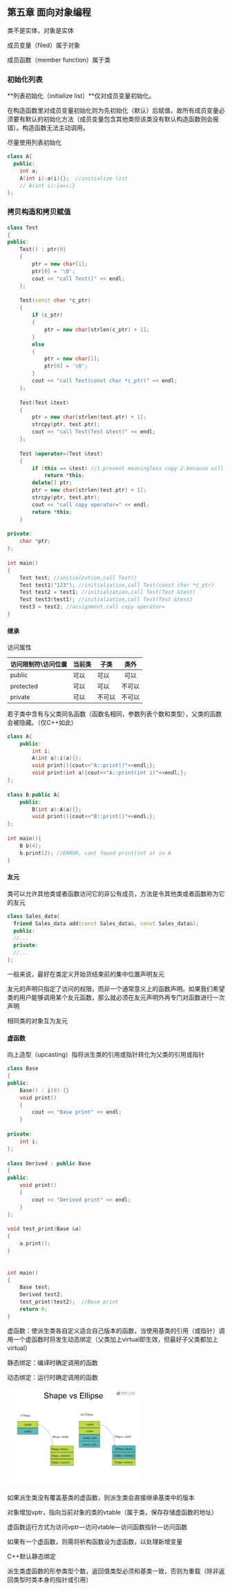 ## 第五章 面向对象编程

类不是实体，对象是实体

成员变量（filed）属于对象

成员函数（member function）属于类

### 初始化列表

**列表初始化（initialize list）**仅对成员变量初始化。

在构造函数里对成员变量初始化则为先初始化（默认）后赋值，故所有成员变量必须要有默认的初始化方法（成员变量包含其他类但该类没有默认构造函数则会报错）。构造函数无法主动调用。

尽量使用列表初始化

```C++
class A{
  public:
  	int a;
    A(int i):a(i){};  //initialize list
  	// A(int i):{a=i;} 
};
```

### 拷贝构造和拷贝赋值

```C++
class Test
{
public:
    Test() : ptr(0)
    {
        ptr = new char[1];
        ptr[0] = '\0';
        cout << "call Test()" << endl;
    };
  
    Test(const char *c_ptr)
    {
        if (c_ptr)
        {
            ptr = new char[strlen(c_ptr) + 1];
        }
        else
        {
            ptr = new char[1];
            ptr[0] = '\0';
        }
        cout << "call Test(const char *c_ptr)" << endl;
    };
  
    Test(Test &test)
    {
        ptr = new char[strlen(test.ptr) + 1];
        strcpy(ptr, test.ptr);
        cout << "call Test(Test &test)" << endl;
    };
  
    Test &operator=(Test &test)
    {
        if (this == &test) //1.prevent meaningless copy 2.because will delete later, prevent error test.ptr
            return *this;
        delete[] ptr;
        ptr = new char[strlen(test.ptr) + 1];
        strcpy(ptr, test.ptr);
        cout << "call copy operator=" << endl;
        return *this;
    }

private:
    char *ptr;
};

int main()
{
    Test test; //initialzation,call Test()
    Test test1("123"); //initialzation,call Test(const char *c_ptr)
    Test test2 = test1; //initialzation,call Test(Test &test)
    Test test3(test1); //initialzation,call Test(Test &test)
    test3 = test2; //assignment,call copy operator=
}
```







#### 继承

访问属性

| 访问限制符\访问位置 | 当前类 | 子类   |  类外  |
| ------------------- | ------ | ------ | :----: |
| public              | 可以   | 可以   |  可以  |
| protected           | 可以   | 可以   | 不可以 |
| private             | 可以   | 不可以 | 不可以 |

若子类中含有与父类同名函数（函数名相同，参数列表个数和类型），父类的函数会被隐藏。（仅C++如此）

```C++
class A{
	public:
		int i;
		A(int a):i(a){};
		void print(){cout<<"A::print()"<<endl;};
		void print(int a){cout<<"A::print(int i)"<<endl;};
};

class B:public A{
	public:
		B(int a):A(a){};
		void print(){cout<<"B::print()"<<endl;};
};

int main(){
	B b(4);
	b.print(2); //ERROR, cant found print(int a) in A
}
```

#### 友元

类可以允许其他类或者函数访问它的非公有成员，方法是令其他类或者函数称为它的友元

```C++
class Sales_data{
  friend Sales_data add(const Sales_data&, const Sales_data&);
  public:
  //...
  private:
  //...
};
```

一般来说，最好在类定义开始货结束前的集中位置声明友元

友元的声明只指定了访问的权限，而非一个通常意义上的函数声明。如果我们希望类的用户能够调用某个友元函数，那么就必须在友元声明外再专门对函数进行一次声明

相同类的对象互为友元

#### 虚函数

向上造型（upcasting）指将派生类的引用或指针转化为父类的引用或指针

```C++
class Base
{
public:
	Base() : i(0) {}
	void print()
	{
		cout << "Base print" << endl;
	}

private:
	int i;
};

class Derived : public Base
{
public:
	void print()
	{
		cout << "Derived print" << endl;
	}
};

void test_print(Base &a)
{
	a.print();
}


int main()
{
	Base test;
	Derived test2;
	test_print(test2);  //Base print
	return 0;
}
```

虚函数：使派生类各自定义适合自己版本的函数，当使用基类的引用（或指针）调用一个虚函数时将发生动态绑定（父类加上virtual即生效，但最好子父类都加上virtual）

静态绑定：编译时确定调用的函数

动态绑定：运行时确定调用的函数

<img src="..\..\..\img\vtable.PNG" alt="image.png" style="zoom:30%;" />

如果派生类没有覆盖基类的虚函数，则派生类会直接继承基类中的版本

对象增加vptr，指向当前对象的类的vtable（属于类，保存存储虚函数的地址）

虚函数运行方式为访问vptr—访问vtable—访问函数指针—访问函数

如果有一个虚函数，则需将析构函数设为虚函数，以处理新增变量

C++默认静态绑定

派生类虚函数的形参类型个数，返回值类型必须和基类一致，否则为重载（除非返回类型时类本身的指针或引用）
